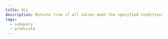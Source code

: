 ```yaml
---
title: ALL
description: Returns true if all values meet the specified condition.
tags:
  - subquery
  - predicate
---
```



